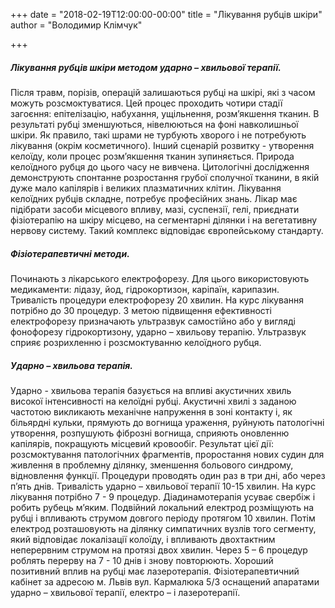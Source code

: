 +++
date = "2018-02-19T12:00:00-00:00"
title = "Лікування рубців шкіри"
author = "Володимир Клімчук"

+++

##### Лікування рубців шкіри методом ударно – хвильової терапії.

Після травм, порізів, операцій залишаються рубці на шкірі, які з часом можуть розсмоктуватися. Цей процес проходить чотири стадії загоєння: епітелізацію, набухання, ущільнення, розм’якшення тканин. В результаті рубці зменшуються, нівелюються на фоні навколишньої шкіри. Як правило, такі шрами не турбують хворого і не потребують лікування (окрім косметичного). Інший сценарій розвитку - утворення келоїду, коли процес розм’якшення тканин зупиняється.
Природа келоїдного рубця до цього часу не вивчена. Цитологічні дослідження демонструють спонтанне розростання грубої сполучної тканини, в якій дуже мало капілярів і великих плазматичних клітин. Лікування келоїдних рубців складне, потребує професійних знань. Лікар має підібрати засоби місцевого впливу, мазі, суспензії, гелі, приєднати фізіотерапію на шкіру місцево, на сегментарні ділянки і на вегетативну нервову систему. Такий комплекс відповідає європейському стандарту. 

##### Фізіотерапевтичні методи.
 
Починають з лікарського електрофорезу. Для цього використовують медикаменти: лідазу, йод, гідрокортизон, каріпаїн, карипазин. Тривалість процедури електрофорезу 20 хвилин. На курс лікування потрібно до 30 процедур. З метою підвищення ефективності електрофорезу призначають ультразвук самостійно або у вигляді фонофорезу гідрокортизону, ударно – хвильову терапію. Ультразвук сприяє розрихленню і розсмоктуванню келоїдного рубця.

##### Ударно – хвильова терапія.
 
Ударно - хвильова терапія базується на впливі акустичних хвиль високої інтенсивності на келоїдні рубці. Акустичні хвилі з заданою частотою викликають механічне напруження в зоні контакту і, як більярдні кульки, прямують до вогнища ураження, руйнують патологічні утворення, розпушують фіброзні вогнища, сприяють оновленню капілярів, покращують місцевий кровообіг. Результат цієї дії: розсмоктування патологічних фрагментів, проростання нових судин для живлення в проблемну ділянку, зменшення больового синдрому, відновлення функції. Процедури проводять один раз в три дні, або через п’ять днів. Тривалість ударно – хвильової терапії 10-15 хвилин. На курс лікування потрібно 7 - 9 процедур. Діадинамотерапія усуває свербіж і робить рубець м’яким. Подвійний локальний електрод розміщують на рубці і впливають струмом довгого періоду протягом 10 хвилин. Потім електрод розташовують на ділянку симпатичних вузлів того сегменту, який відповідає локалізації колоїду, і впливають двохтактним неперервним струмом на протязі двох хвилин. Через 5 – 6 процедур роблять перерву на 7 - 10 днів і знову повторюють. Хороший позитивний вплив на рубці має  лазеротерапія. Фізіотерапевтичний кабінет за адресою м. Львів вул. Кармалюка 5/3 оснащений апаратами ударно – хвильової терапії, електро – і лазеротерапії.




